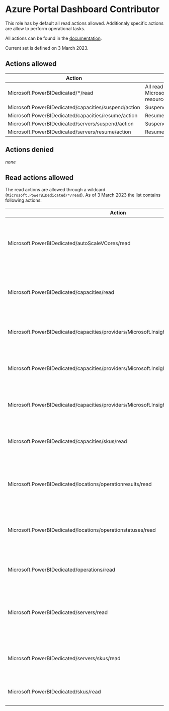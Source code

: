 # Azure Portal Dashboard Contributor

This role has by default all read actions allowed. Additionaly specific actions are allow to perform operational tasks.

All actions can be found in the [documentation](https://learn.microsoft.com/en-us/azure/role-based-access-control/resource-provider-operations#microsoftpowerbidedicated).

Current set is defined on 3 March 2023.

## Actions allowed

| Action | Description |
|-|-|
| Microsoft.PowerBIDedicated/*/read | All read actions on the Microsoft.PowerBIDedicated resource provided. |
| Microsoft.PowerBIDedicated/capacities/suspend/action | Suspends the Capacity. |
| Microsoft.PowerBIDedicated/capacities/resume/action | Resumes the Capacity. |
| Microsoft.PowerBIDedicated/servers/suspend/action | Suspends the Server. |
| Microsoft.PowerBIDedicated/servers/resume/action | Resumes the Server. |

## Actions denied

_none_

## Read actions allowed

The read actions are allowed through a wildcard (`Microsoft.PowerBIDedicated/*/read`). As of 3 March 2023 the list contains following actions:

| Action | Description |
|-|-|
| Microsoft.PowerBIDedicated/autoScaleVCores/read | Retrieves the information of the specificed Power BI Auto Scale V-Core. |
| Microsoft.PowerBIDedicated/capacities/read | Retrieves the information of the specified Power BI capacity. |
| Microsoft.PowerBIDedicated/capacities/providers/Microsoft.Insights/diagnosticSettings/read | Gets the diagnostic setting for the resource. |
| Microsoft.PowerBIDedicated/capacities/providers/Microsoft.Insights/logDefinitions/read | Gets the available logs for Power BI Dedicated Capacities. |
| Microsoft.PowerBIDedicated/capacities/providers/Microsoft.Insights/metricDefinitions/read | Gets the available metrics for Power BI capacity. |
| Microsoft.PowerBIDedicated/capacities/skus/read | Retrieve available SKU information for the capacity. |
| Microsoft.PowerBIDedicated/locations/operationresults/read | Retrieves the information of the specified operation result. |
| Microsoft.PowerBIDedicated/locations/operationstatuses/read | Retrieves the information of the specified operation status. |
| Microsoft.PowerBIDedicated/operations/read | Retrieves the information of operations. |
| Microsoft.PowerBIDedicated/servers/read | Retrieves the information of the specified Power BI Dedicated Server. |
| Microsoft.PowerBIDedicated/servers/skus/read | Retrieve available SKU information for the Server. |
| Microsoft.PowerBIDedicated/skus/read | 	Retrieves the information of SKUs. |
